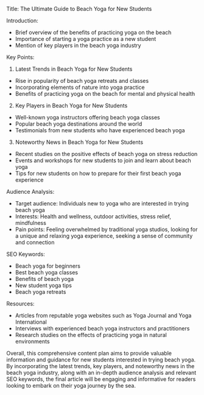 Title: The Ultimate Guide to Beach Yoga for New Students

Introduction:
- Brief overview of the benefits of practicing yoga on the beach
- Importance of starting a yoga practice as a new student 
- Mention of key players in the beach yoga industry

Key Points:
1. Latest Trends in Beach Yoga for New Students
- Rise in popularity of beach yoga retreats and classes
- Incorporating elements of nature into yoga practice
- Benefits of practicing yoga on the beach for mental and physical health

2. Key Players in Beach Yoga for New Students
- Well-known yoga instructors offering beach yoga classes
- Popular beach yoga destinations around the world
- Testimonials from new students who have experienced beach yoga

3. Noteworthy News in Beach Yoga for New Students
- Recent studies on the positive effects of beach yoga on stress reduction
- Events and workshops for new students to join and learn about beach yoga
- Tips for new students on how to prepare for their first beach yoga experience

Audience Analysis:
- Target audience: Individuals new to yoga who are interested in trying beach yoga
- Interests: Health and wellness, outdoor activities, stress relief, mindfulness
- Pain points: Feeling overwhelmed by traditional yoga studios, looking for a unique and relaxing yoga experience, seeking a sense of community and connection

SEO Keywords:
- Beach yoga for beginners
- Best beach yoga classes
- Benefits of beach yoga
- New student yoga tips
- Beach yoga retreats

Resources:
- Articles from reputable yoga websites such as Yoga Journal and Yoga International
- Interviews with experienced beach yoga instructors and practitioners
- Research studies on the effects of practicing yoga in natural environments

Overall, this comprehensive content plan aims to provide valuable information and guidance for new students interested in trying beach yoga. By incorporating the latest trends, key players, and noteworthy news in the beach yoga industry, along with an in-depth audience analysis and relevant SEO keywords, the final article will be engaging and informative for readers looking to embark on their yoga journey by the sea.